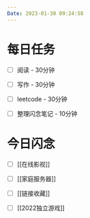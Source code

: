 ```yaml
---
Date: 2023-01-30 09:24:58
---
```


# 每日任务
- [ ] 阅读 - 30分钟
- [ ] 写作 - 30分钟
- [ ] leetcode - 30分钟
- [ ] 整理闪念笔记 - 10分钟


# 今日闪念
- [ ] [[在线影视]]
- [ ] [[家庭服务器]]
- [ ] [[链接收藏]]
- [ ] [[2022独立游戏]]



